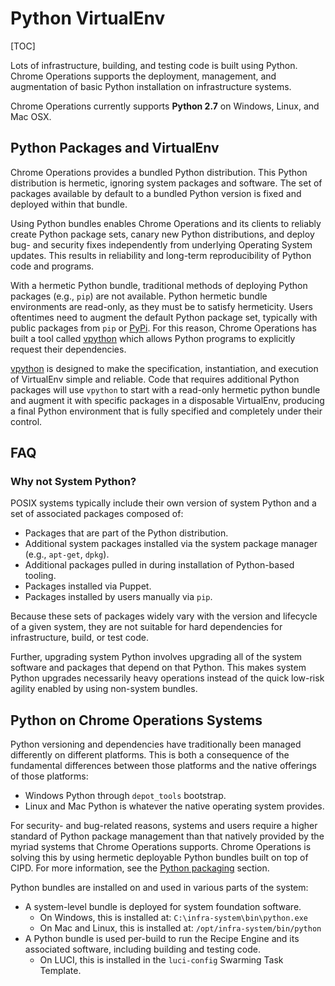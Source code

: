 # Python VirtualEnv

[TOC]

Lots of infrastructure, building, and testing code is built using Python. Chrome
Operations supports the deployment, management, and augmentation of basic Python
installation on infrastructure systems.

Chrome Operations currently supports **Python 2.7** on Windows, Linux, and Mac
OSX.

## Python Packages and VirtualEnv

Chrome Operations provides a bundled Python distribution. This Python
distribution is hermetic, ignoring system packages and software. The set of
packages available by default to a bundled Python version is fixed and deployed
within that bundle.

Using Python bundles enables Chrome Operations and its clients to reliably
create Python package sets, canary new Python distributions, and deploy bug- and
security fixes independently from underlying Operating System updates. This
results in reliability and long-term reproducibility of Python code and
programs.

With a hermetic Python bundle, traditional methods of deploying Python packages
(e.g., `pip`) are not available. Python hermetic bundle environments are
read-only, as they must be to satisfy hermeticity. Users oftentimes need to
augment the default Python package set, typically with public packages from
`pip` or [PyPi](https://pypi.python.org/pypi).  For this reason, Chrome
Operations has built a tool called [vpython](vpython.md) which allows Python
programs to explicitly request their dependencies.

[vpython](vpython.md) is designed to make the specification, instantiation, and
execution of VirtualEnv simple and reliable. Code that requires additional
Python packages will use `vpython` to start with a read-only hermetic python
bundle and augment it with specific packages in a disposable VirtualEnv,
producing a final Python environment that is fully specified and completely
under their control.

## FAQ

### Why not System Python?

POSIX systems typically include their own version of system Python and a set of
associated packages composed of:

* Packages that are part of the Python distribution.
* Additional system packages installed via the system package manager (e.g.,
  `apt-get`, `dpkg`).
* Additional packages pulled in during installation of Python-based tooling.
* Packages installed via Puppet.
* Packages installed by users manually via `pip`.

Because these sets of packages widely vary with the version and lifecycle of a
given system, they are not suitable for hard dependencies for infrastructure,
build, or test code.

Further, upgrading system Python involves upgrading all of the system software
and packages that depend on that Python. This makes system Python upgrades
necessarily heavy operations instead of the quick low-risk agility enabled by
using non-system bundles.

## Python on Chrome Operations Systems

Python versioning and dependencies have traditionally been managed differently
on different platforms. This is both a consequence of the fundamental
differences between those platforms and the native offerings of those platforms:

* Windows Python through `depot_tools` bootstrap.
* Linux and Mac Python is whatever the native operating system provides.

For security- and bug-related reasons, systems and users require a higher
standard of Python package management than that natively provided by the myriad
systems that Chrome Operations supports. Chrome Operations is solving this by
using hermetic deployable Python bundles built on top of CIPD. For more
information, see the [Python packaging](../packaging/python.md) section.

Python bundles are installed on and used in various parts of the system:

* A system-level bundle is deployed for system foundation software.
    * On Windows, this is installed at: `C:\infra-system\bin\python.exe`
    * On Mac and Linux, this is installed at: `/opt/infra-system/bin/python`
* A Python bundle is used per-build to run the Recipe Engine and its associated
  software, including building and testing code.
    * On LUCI, this is installed in the `luci-config` Swarming Task Template.
